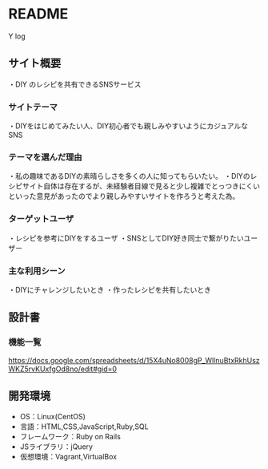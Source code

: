 # README

Y log

## サイト概要
・DIY のレシピを共有できるSNSサービス

### サイトテーマ
・DIYをはじめてみたい人、DIY初心者でも親しみやすいようにカジュアルなSNS

### テーマを選んだ理由
・私の趣味であるDIYの素晴らしさを多くの人に知ってもらいたい。
・DIYのレシピサイト自体は存在するが、未経験者目線で見ると少し複雑でとっつきにくいといった意見があったのでより親しみやすいサイトを作ろうと考えた為。

### ターゲットユーザ
・レシピを参考にDIYをするユーザ
・SNSとしてDIY好き同士で繋がりたいユーザー

### 主な利用シーン
・DIYにチャレンジしたいとき
・作ったレシピを共有したいとき

## 設計書

### 機能一覧
https://docs.google.com/spreadsheets/d/15X4uNo8008gP_WllnuBtxRkhUszWKZ5rvKUxfgOd8no/edit#gid=0
## 開発環境
- OS：Linux(CentOS)
- 言語：HTML,CSS,JavaScript,Ruby,SQL
- フレームワーク：Ruby on Rails
- JSライブラリ：jQuery
- 仮想環境：Vagrant,VirtualBox
